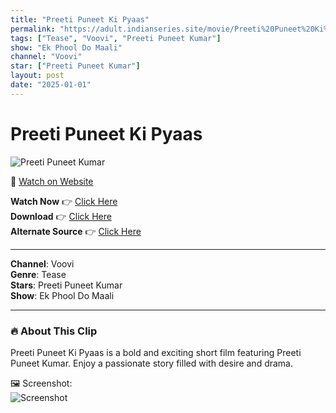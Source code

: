 ```yaml
---
title: "Preeti Puneet Ki Pyaas"
permalink: "https://adult.indianseries.site/movie/Preeti%20Puneet%20Ki%20Pyaas"
tags: ["Tease", "Voovi", "Preeti Puneet Kumar"]
show: "Ek Phool Do Maali"
channel: "Voovi"
star: ["Preeti Puneet Kumar"]
layout: post
date: "2025-01-01"
---
```


# Preeti Puneet Ki Pyaas

![Preeti Puneet Kumar](https://shorts.desisins.com/wp-content/uploads/2024/11/Ek-Phool-Do-Maali-Preeti-Puneet-DesiSins.com_.jpg)

🔗 [Watch on Website](https://adult.indianseries.site/movie/Preeti%20Puneet%20Ki%20Pyaas)

**Watch Now** 👉 [Click Here](https://adult.indianseries.site/movie/Preeti%20Puneet%20Ki%20Pyaas)  
**Download** 👉 [Click Here](https://adult.indianseries.site/movie/Preeti%20Puneet%20Ki%20Pyaas)  
**Alternate Source** 👉 [Click Here](https://adult.indianseries.site/movie/Preeti%20Puneet%20Ki%20Pyaas)

---

**Channel**: Voovi  
**Genre**: Tease  
**Stars**: Preeti Puneet Kumar  
**Show**: Ek Phool Do Maali

---

### 🔥 About This Clip

Preeti Puneet Ki Pyaas is a bold and exciting short film featuring Preeti Puneet Kumar. Enjoy a passionate story filled with desire and drama.
 
🖼️ Screenshot:  
![Screenshot](https://shorts.desisins.com/wp-content/uploads/2024/11/Ek-Phool-Do-Maali-Preeti-Puneet-DesiSins.com_.jpg)
